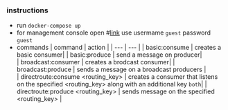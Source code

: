 ### instructions

- run `docker-compose up`
- for management console open #[link](http://localhost:5672) use usermame `guest` password `guest`
- commands
  | command | action |
  | --- | --- |
  | basic:consume | creates a basic consumer|
  | basic:produce | send a message on producer|  
  | broadcast:consumer | creates a brodcast consumer|
  | broadcast:produce | sends a message on a broadcast producers |\
  | directroute:consume <routing_key> | creates a consumer that listens on the specified <routing_key> along with an additional key `both`|
  | directroute:produce <routing_key> | sends message on the specified <routing_key> |
